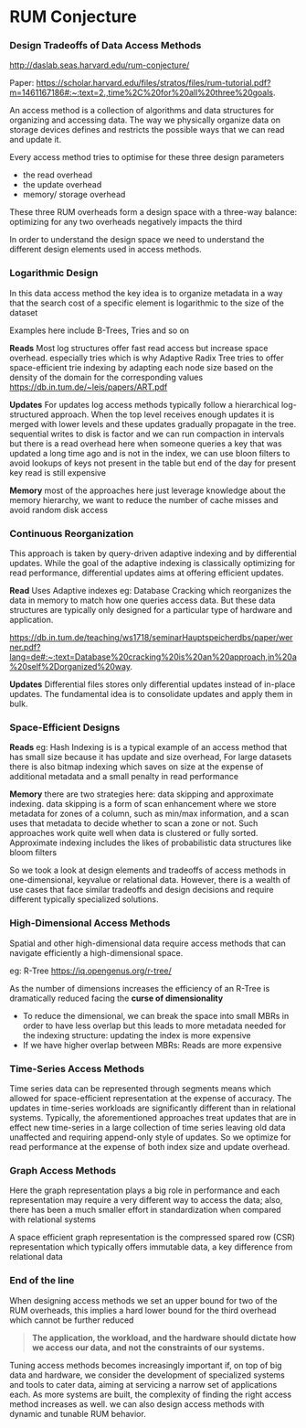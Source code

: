 # RUM Conjecture

### Design Tradeoffs of Data Access Methods

http://daslab.seas.harvard.edu/rum-conjecture/

Paper: https://scholar.harvard.edu/files/stratos/files/rum-tutorial.pdf?m=1461167186#:~:text=2.,time%2C%20for%20all%20three%20goals.


An access method is a collection of algorithms and data structures for organizing and accessing data. The way we physically organize data on storage devices defines and restricts the possible ways that we can read and update it.

Every access method tries to optimise for these three design parameters

- the read overhead
- the update overhead
- memory/ storage overhead

These three RUM overheads form a design space with a three-way balance: optimizing for any
two overheads negatively impacts the third

In order to understand the design space we need to understand the different design elements used in access methods.

### Logarithmic Design

In this data access method the key idea is to organize metadata in a way that the search cost of a specific element is logarithmic to the size of the dataset

Examples here include B-Trees, Tries and so on

**Reads** Most log structures offer fast read access but increase space overhead. especially tries which is why Adaptive Radix Tree tries to offer space-efficient trie indexing by adapting each node size based on the density of the domain for the corresponding values https://db.in.tum.de/~leis/papers/ART.pdf

**Updates** For updates log access methods typically follow a hierarchical log-structured approach. When the top level receives enough updates it is merged with lower levels and these updates gradually propagate in the tree. sequential writes to disk is factor and we can run compaction in intervals but there is a read overhead here when someone queries a key that was updated a long time ago and is not in the index, we can use bloon filters to avoid lookups of keys not present in the table but end of the day for present key read is still expensive

**Memory** most of the approaches here just leverage knowledge about the memory hierarchy, we want to reduce the number of cache misses and avoid random disk access


### Continuous Reorganization

This approach is taken by query-driven adaptive indexing and by differential updates. While the goal of the adaptive indexing is classically optimizing for read performance, differential updates aims at offering efficient updates.

**Read** Uses Adaptive indexes eg: Database Cracking which reorganizes the data in memory to match how one queries access data. But these data structures are typically only designed for a particular type of hardware and application.

https://db.in.tum.de/teaching/ws1718/seminarHauptspeicherdbs/paper/werner.pdf?lang=de#:~:text=Database%20cracking%20is%20an%20approach,in%20a%20self%2Dorganized%20way.

**Updates** Differential files stores only differential updates instead of in-place updates. The fundamental idea is to consolidate updates and apply them in bulk.

### Space-Efficient Designs

**Reads** eg: Hash Indexing is is a typical example of an access method that has small size because it has update and size overhead, For large datasets there is also bitmap indexing which saves on size at the expense of additional metadata and a small penalty in read performance


**Memory** there are two strategies here: data skipping and approximate indexing.
data skipping is a form of scan enhancement where we store metadata for zones of a column, such as min/max information, and a scan uses that metadata to decide whether to scan a zone or not. Such approaches work quite well when data is clustered or fully sorted. Approximate indexing includes the likes of probabilistic data structures like bloom filters

So we took a look at design elements and tradeoffs of access methods in one-dimensional, keyvalue or relational data. However, there is a wealth of use cases that face similar tradeoffs and design decisions and require different typically specialized solutions.

### High-Dimensional Access Methods

Spatial and other high-dimensional data require access methods that can navigate efficiently a high-dimensional space.

eg: R-Tree https://iq.opengenus.org/r-tree/

As the number of dimensions increases the efficiency of an R-Tree is dramatically reduced facing
the **curse of dimensionality**

- To reduce the  dimensional, we can break the space into small MBRs in order to have less overlap but this leads to more metadata needed for the indexing structure: updating the index is more expensive
- If we have higher overlap between MBRs: Reads are more expensive


### Time-Series Access Methods

Time series data can be represented through segments means which allowed for space-efficient representation at the expense of accuracy. The updates in time-series workloads are significantly different than in relational systems. Typically, the aforementioned approaches treat updates that are in effect new time-series in a large collection of time series leaving old data unaffected and requiring append-only style of updates. So we optimize for read performance at the
expense of both index size and update overhead.

### Graph Access Methods

Here the graph representation plays a big role in performance and each representation may require
a very different way to access the data; also, there has been a much smaller effort in standardization when compared with relational systems

A space efficient graph representation is the compressed spared row (CSR) representation which typically offers immutable data, a key difference from relational data


### End of the line

When designing access methods we set an upper bound for two of the RUM overheads, this implies a hard lower bound for the third overhead which cannot be further reduced

> **The application, the workload, and the hardware should dictate how we access our data, and not the constraints of our systems.**


Tuning access methods becomes increasingly important if, on top of big data and hardware, we consider the development of specialized systems and tools to cater data, aiming at servicing a narrow set of applications each. As more systems are built, the complexity of finding the right access method increases as well. we can also design access methods with dynamic and tunable RUM behavior.


